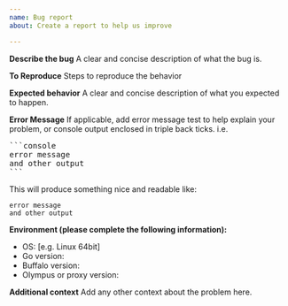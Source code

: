 ```yaml
---
name: Bug report
about: Create a report to help us improve

---
```


**Describe the bug**
A clear and concise description of what the bug is.

**To Reproduce**
Steps to reproduce the behavior

**Expected behavior**
A clear and concise description of what you expected to happen.

**Error Message**
If applicable, add error message test to help explain your problem, or console output enclosed in triple back ticks. i.e.
<pre>
```console
error message
and other output
```
</pre>
This will produce something nice and readable like:
```console
error message
and other output
```

**Environment (please complete the following information):**
 - OS: [e.g. Linux 64bit]
 - Go version:
 - Buffalo version:
 - Olympus or proxy version:

**Additional context**
Add any other context about the problem here.
